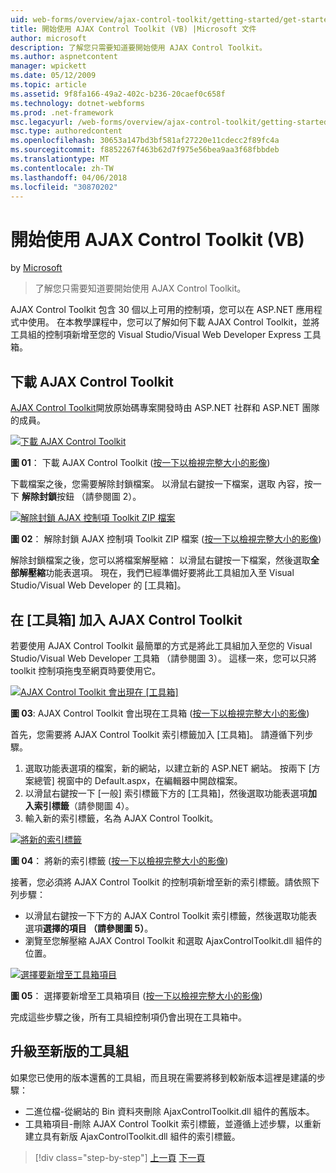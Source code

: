 ```yaml
---
uid: web-forms/overview/ajax-control-toolkit/getting-started/get-started-with-the-ajax-control-toolkit-vb
title: 開始使用 AJAX Control Toolkit (VB) |Microsoft 文件
author: microsoft
description: 了解您只需要知道要開始使用 AJAX Control Toolkit。
ms.author: aspnetcontent
manager: wpickett
ms.date: 05/12/2009
ms.topic: article
ms.assetid: 9f8fa166-49a2-402c-b236-20caef0c658f
ms.technology: dotnet-webforms
ms.prod: .net-framework
msc.legacyurl: /web-forms/overview/ajax-control-toolkit/getting-started/get-started-with-the-ajax-control-toolkit-vb
msc.type: authoredcontent
ms.openlocfilehash: 30653a147bd3bf581af27220e11cdecc2f89fc4a
ms.sourcegitcommit: f8852267f463b62d7f975e56bea9aa3f68fbbdeb
ms.translationtype: MT
ms.contentlocale: zh-TW
ms.lasthandoff: 04/06/2018
ms.locfileid: "30870202"
---
```

<a name="get-started-with-the-ajax-control-toolkit-vb"></a>開始使用 AJAX Control Toolkit (VB)
====================
by [Microsoft](https://github.com/microsoft)

> 了解您只需要知道要開始使用 AJAX Control Toolkit。


AJAX Control Toolkit 包含 30 個以上可用的控制項，您可以在 ASP.NET 應用程式中使用。 在本教學課程中，您可以了解如何下載 AJAX Control Toolkit，並將工具組的控制項新增至您的 Visual Studio/Visual Web Developer Express 工具箱。

## <a name="downloading-the-ajax-control-toolkit"></a>下載 AJAX Control Toolkit

[AJAX Control Toolkit](http://devexpress.com/act)開放原始碼專案開發時由 ASP.NET 社群和 ASP.NET 團隊的成員。


[![下載 AJAX Control Toolkit](get-started-with-the-ajax-control-toolkit-vb/_static/image1.jpg)](get-started-with-the-ajax-control-toolkit-vb/_static/image1.png)

**圖 01**： 下載 AJAX Control Toolkit ([按一下以檢視完整大小的影像](get-started-with-the-ajax-control-toolkit-vb/_static/image2.png))


下載檔案之後，您需要解除封鎖檔案。 以滑鼠右鍵按一下檔案，選取 內容，按一下 **解除封鎖**按鈕 （請參閱圖 2）。


[![解除封鎖 AJAX 控制項 Toolkit ZIP 檔案](get-started-with-the-ajax-control-toolkit-vb/_static/image2.jpg)](get-started-with-the-ajax-control-toolkit-vb/_static/image3.png)

**圖 02**： 解除封鎖 AJAX 控制項 Toolkit ZIP 檔案 ([按一下以檢視完整大小的影像](get-started-with-the-ajax-control-toolkit-vb/_static/image4.png))


解除封鎖檔案之後，您可以將檔案解壓縮： 以滑鼠右鍵按一下檔案，然後選取**全部解壓縮**功能表選項。 現在，我們已經準備好要將此工具組加入至 Visual Studio/Visual Web Developer 的 [工具箱]。

## <a name="adding-the-ajax-control-toolkit-to-the-toolbox"></a>在 [工具箱] 加入 AJAX Control Toolkit

若要使用 AJAX Control Toolkit 最簡單的方式是將此工具組加入至您的 Visual Studio/Visual Web Developer 工具箱 （請參閱圖 3）。 這樣一來，您可以只將 toolkit 控制項拖曳至網頁時要使用它。


[![AJAX Control Toolkit 會出現在 [工具箱]](get-started-with-the-ajax-control-toolkit-vb/_static/image3.jpg)](get-started-with-the-ajax-control-toolkit-vb/_static/image5.png)

**圖 03**: AJAX Control Toolkit 會出現在工具箱 ([按一下以檢視完整大小的影像](get-started-with-the-ajax-control-toolkit-vb/_static/image6.png))


首先，您需要將 AJAX Control Toolkit 索引標籤加入 [工具箱]。 請遵循下列步驟。

1. 選取功能表選項的檔案，新的網站，以建立新的 ASP.NET 網站。 按兩下 [方案總管] 視窗中的 Default.aspx，在編輯器中開啟檔案。
2. 以滑鼠右鍵按一下 [一般] 索引標籤下方的 [工具箱]，然後選取功能表選項**加入索引標籤**（請參閱圖 4）。
3. 輸入新的索引標籤，名為 AJAX Control Toolkit。


[![將新的索引標籤](get-started-with-the-ajax-control-toolkit-vb/_static/image4.jpg)](get-started-with-the-ajax-control-toolkit-vb/_static/image7.png)

**圖 04**： 將新的索引標籤 ([按一下以檢視完整大小的影像](get-started-with-the-ajax-control-toolkit-vb/_static/image8.png))


接著，您必須將 AJAX Control Toolkit 的控制項新增至新的索引標籤。請依照下列步驟：

- 以滑鼠右鍵按一下下方的 AJAX Control Toolkit 索引標籤，然後選取功能表選項**選擇的項目 （請參閱圖 5）**。
- 瀏覽至您解壓縮 AJAX Control Toolkit 和選取 AjaxControlToolkit.dll 組件的位置。


[![選擇要新增至工具箱項目](get-started-with-the-ajax-control-toolkit-vb/_static/image5.jpg)](get-started-with-the-ajax-control-toolkit-vb/_static/image9.png)

**圖 05**： 選擇要新增至工具箱項目 ([按一下以檢視完整大小的影像](get-started-with-the-ajax-control-toolkit-vb/_static/image10.png))


完成這些步驟之後，所有工具組控制項仍會出現在工具箱中。

## <a name="upgrading-to-a-new-version-of-the-toolkit"></a>升級至新版的工具組

如果您已使用的版本還舊的工具組，而且現在需要將移到較新版本這裡是建議的步驟：

- 二進位檔-從網站的 Bin 資料夾刪除 AjaxControlToolkit.dll 組件的舊版本。
- 工具箱項目-刪除 AJAX Control Toolkit 索引標籤，並遵循上述步驟，以重新建立具有新版 AjaxControlToolkit.dll 組件的索引標籤。

> [!div class="step-by-step"]
> [上一頁](creating-a-custom-ajax-control-toolkit-control-extender-cs.md)
> [下一頁](using-ajax-control-toolkit-controls-and-control-extenders-vb.md)
